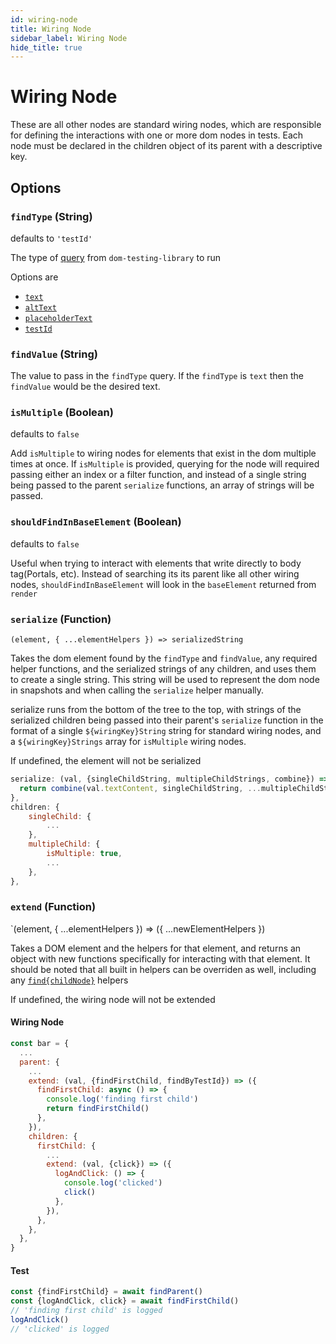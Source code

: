 ```yaml
---
id: wiring-node
title: Wiring Node
sidebar_label: Wiring Node
hide_title: true
---
```


# Wiring Node

These are all other nodes are standard wiring nodes, which are responsible for defining the interactions with one or more dom nodes in tests. Each node must be declared in the children object of its parent with a descriptive key. 

## Options

### `findType` (String)

defaults to `'testId'`

The type of [query](https://testing-library.com/docs/dom-testing-library/api-queries) from `dom-testing-library` to run

Options are
- [`text`](https://testing-library.com/docs/dom-testing-library/api-queries#bytext)
- [`altText`](https://testing-library.com/docs/dom-testing-library/api-queries#byalttext)
- [`placeholderText`](https://testing-library.com/docs/dom-testing-library/api-queries#byplaceholdertext)
- [`testId`](https://testing-library.com/docs/dom-testing-library/api-queries#bytestid)

### `findValue` (String)

The value to pass in the `findType` query.  If the `findType` is `text` then the `findValue` would be the desired text.

### `isMultiple` (Boolean)

defaults to `false`

Add `isMultiple` to wiring nodes for elements that exist in the dom multiple times at once.  If `isMultiple` is provided, querying for the node will required passing either an index or a filter function, and instead of a single string being passed to the parent `serialize` functions, an array of strings will be passed. 

### `shouldFindInBaseElement` (Boolean)

defaults to `false`

Useful when trying to interact with elements that write directly to body tag(Portals, etc).  Instead of searching its its parent like all other wiring nodes, `shouldFindInBaseElement` will look in the `baseElement` returned from `render`

### `serialize` (Function)
`(element, { ...elementHelpers }) => serializedString`

Takes the dom element found by the `findType` and `findValue`, any required helper functions, and the serialized strings of any children, and uses them to create a single string.  This string will be used to represent the dom node in snapshots and when calling the `serialize` helper manually. 

serialize runs from the bottom of the tree to the top, with strings of the serialized children being passed into their parent's `serialize` function in the format of a single `${wiringKey}String` string for standard wiring nodes, and a `${wiringKey}Strings` array for `isMultiple` wiring nodes.  

If undefined, the element will not be serialized

```javascript
serialize: (val, {singleChildString, multipleChildStrings, combine}) => {
  return combine(val.textContent, singleChildString, ...multipleChildStrings)
},
children: {
    singleChild: {
        ...
    },
    multipleChild: {
        isMultiple: true,
        ...
    },
},
```

### `extend` (Function)
`(element, { ...elementHelpers }) => ({ ...newElementHelpers })

Takes a DOM element and the helpers for that element, and returns an object with new functions specifically for interacting with that element. It should be noted that all built in helpers can be overriden as well, including any [`find{childNode}`](find-child.md) helpers

If undefined, the wiring node will not be extended

#### Wiring Node
```javascript
const bar = {
  ...
  parent: {
    ...
    extend: (val, {findFirstChild, findByTestId}) => ({
      findFirstChild: async () => {
        console.log('finding first child')
        return findFirstChild()
      },
    }),
    children: {
      firstChild: {
        ...
        extend: (val, {click}) => ({
          logAndClick: () => {
            console.log('clicked')
            click()
          },
        }),
      },
    },
  },
}
```

#### Test
```javascript
const {findFirstChild} = await findParent()
const {logAndClick, click} = await findFirstChild()
// 'finding first child' is logged
logAndClick()
// 'clicked' is logged
```

